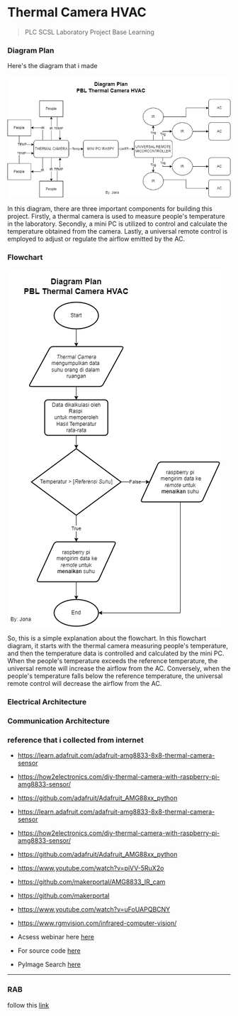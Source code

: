 # Thermal Camera HVAC

> PLC SCSL Laboratory Project Base Learning

### Diagram Plan

Here's the diagram that i made

![img](doc/img/diagram_plan.png)

In this diagram, there are three important components for building this project. Firstly, a thermal camera is used to measure people's temperature in the laboratory. Secondly, a mini PC is utilized to control and calculate the temperature obtained from the camera. Lastly, a universal remote control is employed to adjust or regulate the airflow emitted by the AC.

### Flowchart

![img](doc/img/flowchart.png)

So, this is a simple explanation about the flowchart. In this flowchart diagram, it starts with the thermal camera measuring people's temperature, and then the temperature data is controlled and calculated by the mini PC. When the people's temperature exceeds the reference temperature, the universal remote will increase the airflow from the AC. Conversely, when the people's temperature falls below the reference temperature, the universal remote control will decrease the airflow from the AC.

### Electrical Architecture



### Communication Architecture

### reference that i collected from internet

- https://learn.adafruit.com/adafruit-amg8833-8x8-thermal-camera-sensor

- https://how2electronics.com/diy-thermal-camera-with-raspberry-pi-amg8833-sensor/

- https://github.com/adafruit/Adafruit_AMG88xx_python

- https://learn.adafruit.com/adafruit-amg8833-8x8-thermal-camera-sensor

- https://how2electronics.com/diy-thermal-camera-with-raspberry-pi-amg8833-sensor/

- https://github.com/adafruit/Adafruit_AMG88xx_python

- https://www.youtube.com/watch?v=piVV-5RuX2o

- https://github.com/makerportal/AMG8833_IR_cam

- https://github.com/makerportal

- https://www.youtube.com/watch?v=uFoUAPQBCNY

- https://www.rgmvision.com/infrared-computer-vision/

- Acsess webinar here [here](https://www.youtube.com/watch?v=0o2d46kyR1Q)

- For source code [here](https://pyimagesearch.com/2022/10/10/introduction-to-infrared-vision-near-vs-mid-far-infrared-images/)

- PyImage Search [here](https://pyimagesearch.com/2022/10/24/thermal-vision-fever-detector-with-python-and-opencv-starter-project/)

---

### RAB

follow this [link](https://docs.google.com/spreadsheets/d/1vpriAi5HHOCgwNC7Mt6s1HICf34Qzx8J2fEp0PEnn2U/edit#gid=0)
